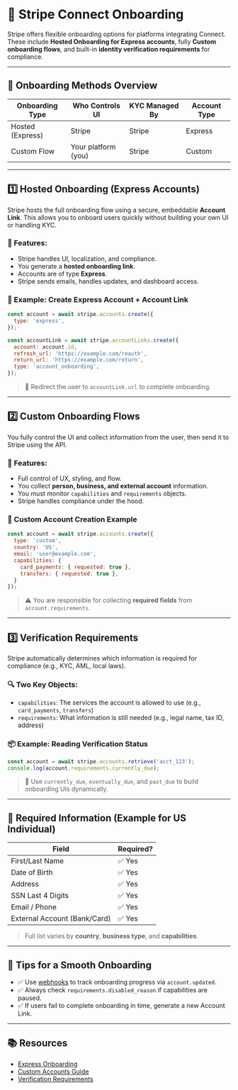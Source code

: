 # 🚀 Stripe Connect Onboarding

Stripe offers flexible onboarding options for platforms integrating Connect. These include **Hosted Onboarding for Express accounts**, fully **Custom onboarding flows**, and built-in **identity verification requirements** for compliance.

---

## 🧭 Onboarding Methods Overview

| Onboarding Type     | Who Controls UI      | KYC Managed By | Account Type |
|---------------------|----------------------|----------------|--------------|
| Hosted (Express)    | Stripe               | Stripe         | Express      |
| Custom Flow         | Your platform (you)  | Stripe         | Custom       |

---

## 1️⃣ Hosted Onboarding (Express Accounts)

Stripe hosts the full onboarding flow using a secure, embeddable **Account Link**. This allows you to onboard users quickly without building your own UI or handling KYC.

### 🔹 Features:
- Stripe handles UI, localization, and compliance.
- You generate a **hosted onboarding link**.
- Accounts are of type **Express**.
- Stripe sends emails, handles updates, and dashboard access.

### 🧾 Example: Create Express Account + Account Link
```js
const account = await stripe.accounts.create({
  type: 'express',
});

const accountLink = await stripe.accountLinks.create({
  account: account.id,
  refresh_url: 'https://example.com/reauth',
  return_url: 'https://example.com/return',
  type: 'account_onboarding',
});
````

> 🔗 Redirect the user to `accountLink.url` to complete onboarding.

---

## 2️⃣ Custom Onboarding Flows

You fully control the UI and collect information from the user, then send it to Stripe using the API.

### 🔹 Features:

* Full control of UX, styling, and flow.
* You collect **person, business, and external account** information.
* You must monitor `capabilities` and `requirements` objects.
* Stripe handles compliance under the hood.

### 🔧 Custom Account Creation Example

```js
const account = await stripe.accounts.create({
  type: 'custom',
  country: 'US',
  email: 'user@example.com',
  capabilities: {
    card_payments: { requested: true },
    transfers: { requested: true },
  }
});
```

> ⚠️ You are responsible for collecting **required fields** from `account.requirements`.

---

## 3️⃣ Verification Requirements

Stripe automatically determines which information is required for compliance (e.g., KYC, AML, local laws).

### 🔍 Two Key Objects:

* `capabilities`: The services the account is allowed to use (e.g., `card_payments`, `transfers`)
* `requirements`: What information is still needed (e.g., legal name, tax ID, address)

### 📦 Example: Reading Verification Status

```js
const account = await stripe.accounts.retrieve('acct_123');
console.log(account.requirements.currently_due);
```

> 📘 Use `currently_due`, `eventually_due`, and `past_due` to build onboarding UIs dynamically.

---

## 🧾 Required Information (Example for US Individual)

| Field                        | Required? |
| ---------------------------- | --------- |
| First/Last Name              | ✅ Yes     |
| Date of Birth                | ✅ Yes     |
| Address                      | ✅ Yes     |
| SSN Last 4 Digits            | ✅ Yes     |
| Email / Phone                | ✅ Yes     |
| External Account (Bank/Card) | ✅ Yes     |

> Full list varies by **country**, **business type**, and **capabilities**.

---

## 🧠 Tips for a Smooth Onboarding

* ✅ Use [webhooks](https://stripe.com/docs/webhooks) to track onboarding progress via `account.updated`.
* ✅ Always check `requirements.disabled_reason` if capabilities are paused.
* ✅ If users fail to complete onboarding in time, generate a new Account Link.

---

## 📚 Resources

* [Express Onboarding](https://stripe.com/docs/connect/express-accounts)
* [Custom Accounts Guide](https://stripe.com/docs/connect/custom-accounts)
* [Verification Requirements](https://stripe.com/docs/connect/identity-verification)

